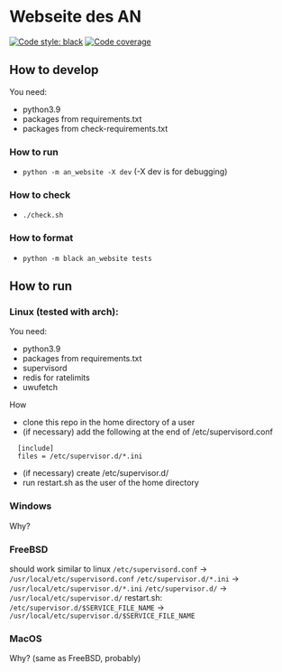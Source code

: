 # Webseite des AN
[![Code style: black](https://img.shields.io/badge/code%20style-black-000000.svg)](https://github.com/psf/black)
[![Code coverage](https://asozialesnetzwerk.github.io/an-website/coverage/badge.svg)](https://asozialesnetzwerk.github.io/an-website/coverage)

## How to develop
You need:
- python3.9
- packages from requirements.txt
- packages from check-requirements.txt

### How to run
- `python -m an_website -X dev` (-X dev is for debugging)

### How to check
- `./check.sh`

### How to format
- `python -m black an_website tests`


## How to run
### Linux (tested with arch):
You need:
- python3.9
- packages from requirements.txt
- supervisord
- redis for ratelimits
- uwufetch

How
- clone this repo in the home directory of a user
- (if necessary) add the following at the end of /etc/supervisord.conf
```
  [include]
  files = /etc/supervisor.d/*.ini
```
- (if necessary) create /etc/supervisor.d/
- run restart.sh as the user of the home directory

### Windows
Why?

### FreeBSD
should work similar to linux
`/etc/supervisord.conf`   -> `/usr/local/etc/supervisord.conf`
`/etc/supervisor.d/*.ini` -> `/usr/local/etc/supervisor.d/*.ini`
`/etc/supervisor.d/`      -> `/usr/local/etc/supervisor.d/`
restart.sh: `/etc/supervisor.d/$SERVICE_FILE_NAME` -> `/usr/local/etc/supervisor.d/$SERVICE_FILE_NAME`

### MacOS
Why? (same as FreeBSD, probably)
